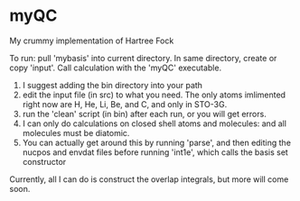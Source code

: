 # myQC
My crummy implementation of Hartree Fock

To run: pull 'mybasis' into current directory. In same directory, create or copy 'input'. Call calculation with the 'myQC' executable.

1) I suggest adding the bin directory into your path
2) edit the input file (in src) to what you need. The only atoms imlimented right now are H, He, Li, Be, and C, and only in STO-3G. 
3) run the 'clean' script (in bin) after each run, or you will get errors. 
4) I can only do calculations on closed shell atoms and molecules: and all molecules must be diatomic. 
5) You can actually get around this by running 'parse', and then editing the nucpos and envdat files before running 'int1e', which calls the basis set constructor

Currently, all I can do is construct the overlap integrals, but more will come soon.
